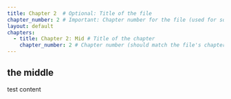 ```yaml
---
title: Chapter 2  # Optional: Title of the file
chapter_number: 2 # Important: Chapter number for the file (used for sorting)
layout: default
chapters:
  - title: Chapter 2: Mid # Title of the chapter
    chapter_number: 2 # Chapter number (should match the file's chapter_number)
---
```

## the middle

test content

